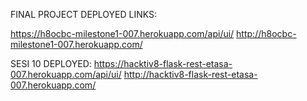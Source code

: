 FINAL PROJECT DEPLOYED LINKS:

https://h8ocbc-milestone1-007.herokuapp.com/api/ui/
http://h8ocbc-milestone1-007.herokuapp.com/

SESI 10 DEPLOYED:
https://hacktiv8-flask-rest-etasa-007.herokuapp.com/api/ui/
http://hacktiv8-flask-rest-etasa-007.herokuapp.com/
